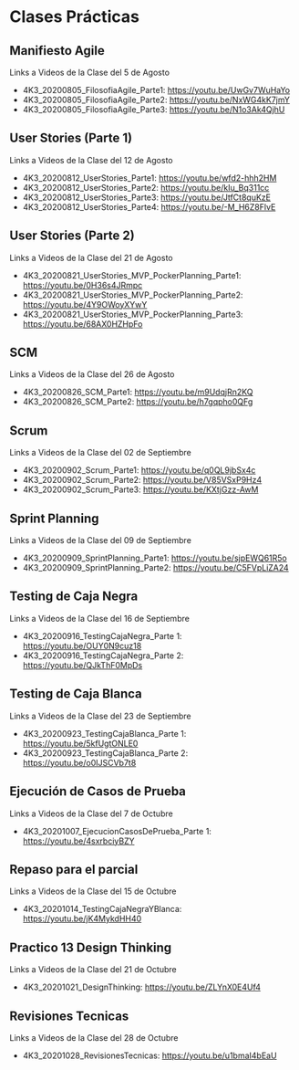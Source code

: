 # Clases Prácticas
## Manifiesto Agile
Links a Videos de la Clase del 5 de Agosto
- 4K3_20200805_FilosofiaAgile_Parte1: https://youtu.be/UwGv7WuHaYo
- 4K3_20200805_FilosofiaAgile_Parte2: https://youtu.be/NxWG4kK7jmY
- 4K3_20200805_FilosofiaAgile_Parte3: https://youtu.be/N1o3Ak4QjhU

## User Stories (Parte 1)
Links a Videos de la Clase del 12 de Agosto
- 4K3_20200812_UserStories_Parte1: https://youtu.be/wfd2-hhh2HM
- 4K3_20200812_UserStories_Parte2: https://youtu.be/kIu_Bq311cc
- 4K3_20200812_UserStories_Parte3: https://youtu.be/JtfCt8quKzE
- 4K3_20200812_UserStories_Parte4: https://youtu.be/-M_H6Z8FlvE

##  User Stories (Parte 2)
Links a Videos de la Clase del 21 de Agosto
- 4K3_20200821_UserStories_MVP_PockerPlanning_Parte1: https://youtu.be/0H36s4JRmpc
- 4K3_20200821_UserStories_MVP_PockerPlanning_Parte2: https://youtu.be/4Y9OWoyXYwY
- 4K3_20200821_UserStories_MVP_PockerPlanning_Parte3: https://youtu.be/68AX0HZHpFo

## SCM
Links a Videos de la Clase del 26 de Agosto
- 4K3_20200826_SCM_Parte1: https://youtu.be/m9UdqjRn2KQ
- 4K3_20200826_SCM_Parte2:  https://youtu.be/h7gqpho0QFg

## Scrum
Links a Videos de la Clase del 02 de Septiembre
- 4K3_20200902_Scrum_Parte1: https://youtu.be/q0QL9jbSx4c
- 4K3_20200902_Scrum_Parte2: https://youtu.be/V85VSxP9Hz4
- 4K3_20200902_Scrum_Parte3: https://youtu.be/KXtjGzz-AwM

## Sprint Planning
Links a Videos de la Clase del 09 de Septiembre
- 4K3_20200909_SprintPlanning_Parte1: https://youtu.be/sjpEWQ61R5o
- 4K3_20200909_SprintPlanning_Parte2: https://youtu.be/C5FVpLiZA24

## Testing de Caja Negra
Links a Videos de la Clase del 16 de Septiembre
- 4K3_20200916_TestingCajaNegra_Parte 1: https://youtu.be/OUY0N9cuz18
- 4K3_20200916_TestingCajaNegra_Parte 2: https://youtu.be/QJkThF0MpDs

## Testing de Caja Blanca
Links a Videos de la Clase del 23 de Septiembre
- 4K3_20200923_TestingCajaBlanca_Parte 1: https://youtu.be/5kfUgtONLE0
- 4K3_20200923_TestingCajaBlanca_Parte 2: https://youtu.be/o0IJSCVb7t8

## Ejecución de Casos de Prueba
Links a Videos de la Clase del 7 de Octubre
- 4K3_20201007_EjecucionCasosDePrueba_Parte 1: https://youtu.be/4sxrbciyBZY

## Repaso para el parcial
Links a Videos de la Clase del 15 de Octubre
- 4K3_20201014_TestingCajaNegraYBlanca: https://youtu.be/jK4MykdHH40

## Practico 13 Design Thinking
Links a Videos de la Clase del 21 de Octubre
- 4K3_20201021_DesignThinking: https://youtu.be/ZLYnX0E4Uf4

## Revisiones Tecnicas
Links a Videos de la Clase del 28 de Octubre
- 4K3_20201028_RevisionesTecnicas: https://youtu.be/u1bmaI4bEaU